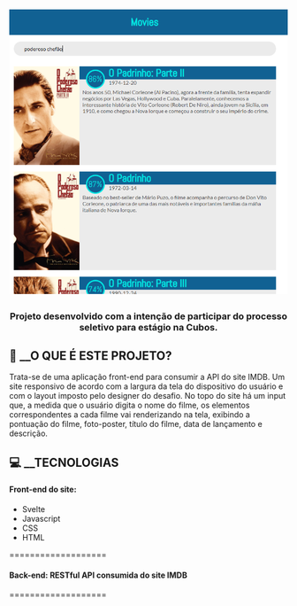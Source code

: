 <h1 align=center>
<img src="https://raw.githubusercontent.com/jgsneves/desafiocubos/master/Capturar.PNG" />
</h1>

<h3 align="center">

Projeto desenvolvido com a intenção de participar do processo seletivo para estágio na Cubos. 

</h3>

## **:memo:  __O QUE É ESTE PROJETO?**

Trata-se de uma aplicação front-end para consumir a API do site IMDB. Um site responsivo de acordo com a largura da tela do dispositivo do usuário e com o layout imposto pelo designer do desafio. No topo do site há um input que, a medida que o usuário digita o nome do filme, os elementos correspondentes a cada filme vai renderizando na tela, exibindo a pontuação do filme, foto-poster, título do filme, data de lançamento e descrição.

## **:computer:  __TECNOLOGIAS**


#### **Front-end do site:**

  - Svelte
  - Javascript
  - CSS
  - HTML

===================

#### **Back-end:** RESTful API consumida do site IMDB

===================

